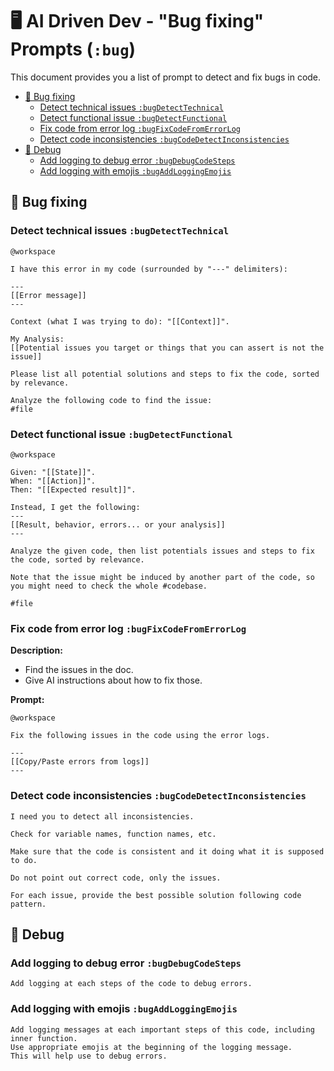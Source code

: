# 🖥️ AI Driven Dev - "Bug fixing" Prompts (`:bug`)

This document provides you a list of prompt to detect and fix bugs in code.

- [🐛 Bug fixing](#-bug-fixing)
  - [Detect technical issues `:bugDetectTechnical`](#detect-technical-issues-bugdetecttechnical)
  - [Detect functional issue `:bugDetectFunctional`](#detect-functional-issue-bugdetectfunctional)
  - [Fix code from error log `:bugFixCodeFromErrorLog`](#fix-code-from-error-log-bugfixcodefromerrorlog)
  - [Detect code inconsistencies `:bugCodeDetectInconsistencies`](#detect-code-inconsistencies-bugcodedetectinconsistencies)
- [🔫 Debug](#-debug)
  - [Add logging to debug error `:bugDebugCodeSteps`](#add-logging-to-debug-error-bugdebugcodesteps)
  - [Add logging with emojis `:bugAddLoggingEmojis`](#add-logging-with-emojis-bugaddloggingemojis)

## 🐛 Bug fixing

### Detect technical issues `:bugDetectTechnical`

```text
@workspace

I have this error in my code (surrounded by "---" delimiters):

---
[[Error message]]
---

Context (what I was trying to do): "[[Context]]".

My Analysis: 
[[Potential issues you target or things that you can assert is not the issue]]

Please list all potential solutions and steps to fix the code, sorted by relevance.

Analyze the following code to find the issue: 
#file
```

### Detect functional issue `:bugDetectFunctional`

```text
@workspace

Given: "[[State]]".
When: "[[Action]]".
Then: "[[Expected result]]".

Instead, I get the following:
---
[[Result, behavior, errors... or your analysis]]
---

Analyze the given code, then list potentials issues and steps to fix the code, sorted by relevance.

Note that the issue might be induced by another part of the code, so you might need to check the whole #codebase.

#file
```

### Fix code from error log `:bugFixCodeFromErrorLog`

**Description:**

- Find the issues in the doc.
- Give AI instructions about how to fix those.

**Prompt:**

```text
@workspace

Fix the following issues in the code using the error logs.

---
[[Copy/Paste errors from logs]]
---
```

### Detect code inconsistencies `:bugCodeDetectInconsistencies`

```text
I need you to detect all inconsistencies.

Check for variable names, function names, etc.

Make sure that the code is consistent and it doing what it is supposed to do.

Do not point out correct code, only the issues.

For each issue, provide the best possible solution following code pattern.
```

## 🔫 Debug

### Add logging to debug error `:bugDebugCodeSteps`

```text
Add logging at each steps of the code to debug errors.
```

### Add logging with emojis `:bugAddLoggingEmojis`

```text
Add logging messages at each important steps of this code, including inner function.
Use appropriate emojis at the beginning of the logging message.
This will help use to debug errors.
```
